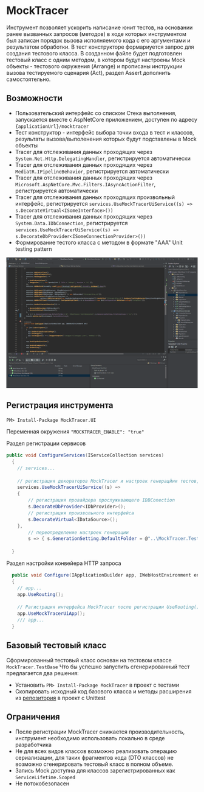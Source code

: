 ﻿# MockTracer
Инструмент позволяет ускорить написание юнит тестов, на основании ранее вызванных запросов (методов) в ходе которых инструментом был записан порядок вызова исполняемого кода с его аргументами и результатом обработки.
В тест конструкторе формариуется запрос для создания тестового класса. В созданном файле будет подготовлен тестовый класс с одним методом, в котором будут настроены Mock объекты - тестового окружения (Arrange) и прописаны инструкции вызова тестируемого сценария (Act), раздел Assert дополнить самостоятельно.

## Возможности
 - Пользовательский интерфейс со списком Стека выполнения, запускается вместе с AspNetCore приложением, доступен по адресу `{applicationUrl}/mocktracer`
 - Тест конструктор - интерфейс выбора точки входа в тест и классов, результаты вызова/выполенения которых будут подставлены в Mock объекты
 - Tracer для отслеживания данных проходящих через `System.Net.Http.DelegatingHandler`, регистрируется автоматически
 - Tracer для отслеживания данных проходящих через `MediatR.IPipelineBehavior`, регистрируется автоматически
 - Tracer для отслеживания данных проходящих через `Microsoft.AspNetCore.Mvc.Filters.IAsyncActionFilter`, регистрируется автоматически
 - Tracer для отслеживания данных проходящих произвольный интерфейс, регистрируется `services.UseMockTracerUiService((s) => s.DecorateVirtual<ISomeInterface>())`
 - Tracer для отслеживания данных проходящих через `System.Data.IDbConnection`, регистрируется `services.UseMockTracerUiService((s) => s.DecorateDbProvider<ISomeConnectionProvider>())`
 - Формирование тестого класса с методом в формате "AAA" Unit testing pattern

![Demo](./demo.gif)


## Регистрация инструмента

`PM> Install-Package MockTracer.UI`

Переменная окружения  `"MOCKTRACER_ENABLE": "true"`

Раздел регистрации сервисов
```C#
public void ConfigureServices(IServiceCollection services)
  {
    // services...

    // регистрация декораторов MockTracer и настроек генерацйии тестов, после регистрации основного кода!
    services.UseMockTracerUiService((s) =>
    {
        // регистрация провайдера прослуживающего IDBConection
        s.DecorateDbProvider<IDbProvider>();
        // регистрация произвольного интерфейса
        s.DecorateVirtual<IDataSource>();
    },
        // переопределение настроек генерации
        s => { s.GenerationSetting.DefaultFolder = @"..\MockTracer.Test\Generated"; });

  }
```

Раздел настройки конвейера HTTP запроса
```C#
  public void Configure(IApplicationBuilder app, IWebHostEnvironment env)
  {
    // app...
    app.UseRouting();

    // Рагистрация интерфейса MockTracer после регистрации UseRouting()
    app.UseMockTracerUiApp();
    /// app...
  }
```

## Базовый тестовый класс

Сформированный тестовый класс основан на тестовом классе `MockTracer.TestBase`
Что бы успешно запустить сгенерированный тест предлагается два решения:
 - Установить `PM> Install-Package MockTracer` в проект с тестами
 - Скопировать исходный код базового класса и методы расширения из [репозитория](https://github.com/unby/MoqTracer/tree/master/src/MockTracer/Test) в проект с Unittest

## Ограничения 

 - После регистрации MockTracer снижается производительность, инструмент необходимо использовать локально в среде разработчика
 - Не для всех видов классов возможно реализовать операцию сериализации, для таких фрагментов кода (DTO классов) не возможно сгенерировать тестовый класс в полном объеме.
 - Запись Mock доступна для классов зарегистрированных как `ServiceLifetime.Scoped`
 - Не потокобезопасен